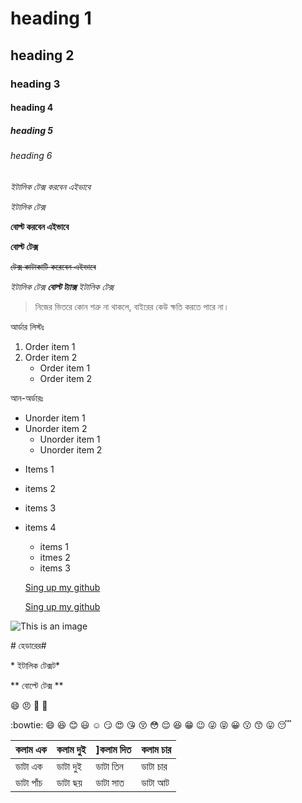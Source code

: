 # heading 1
## heading 2
### heading 3
#### heading 4
##### heading 5
###### heading 6

*ইটালিক টেক্স করবেন এইভাবে*

_ইটালিক টেক্স_

**বোল্ট করবেন এইভাবে**

__বোল্ট টেক্স__

~~টেক্স কাটাকাটি করেবেন এইভাবে~~

*ইটালিক টেক্স **বোল্ট ট্যাক্স** ইটালিক টেক্স*


> নিজের ভিতরে কোন শত্রু না থাকলে, বাইরের কেউ ক্ষতি করতে পারে না।

আর্ডার লিস্টঃ
1. Order item 1
2. Order item 2
   * Order item 1
   * Order item 2
   
আন-অর্ডারঃ
* Unorder item 1
* Unorder item 2
  * Unorder item 1
  * Unorder item 2
- Items 1
- items 2
- items 3
- items 4
  - items 1
  - itmes 2
  - items 3
  
  [Sing up my github](https://github.com/salahuddinjony)
  
  
  [Sing up my github](https://github.com/salahuddinjon,"with.me")
  
  
![This is an image](http://mikemclin.net/mmwp/wp-content/uploads/2013/03/markdown-syntax-laguage.png)


\# হেডারের\#

\* ইটালিক টেক্সট\*

\** বোল্টে টেক্স \**


:smile: :angry: :rocket: :car: 


:bowtie:
:smile:
:laughing:
:blush:
:smiley:
:relaxed:
:smirk:
:heart_eyes:
:kissing_heart:
:kissing_closed_eyes:
:flushed:
:relieved:
:satisfied:
:grin:
:wink:
:stuck_out_tongue_winking_eye:
:stuck_out_tongue_closed_eyes:
:grinning:
:kissing:
:kissing_smiling_eyes:
:stuck_out_tongue:
:sleeping:

কলাম এক | কলাম দুই | ]কলাম দিত | কলাম চার
------------ | ------------ | ------------ | ------------
ডাটা এক | ডাটা দুই | ডাটা তিন | ডাটা চার
ডাটা পাঁচ | ডাটা ছয় | ডাটা সাত | ডাটা আট
